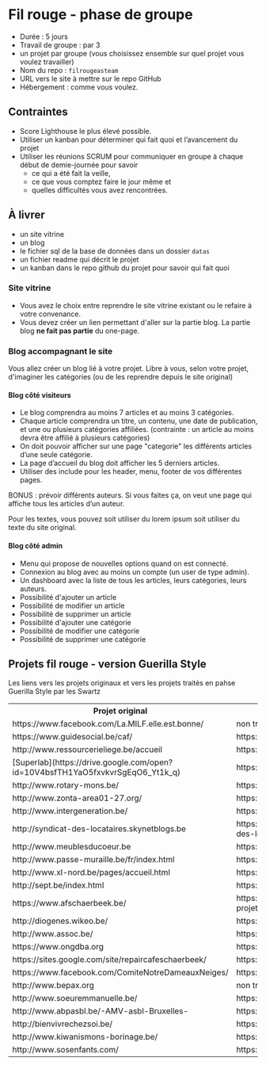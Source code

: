 # Fil rouge - phase de groupe
- Durée : 5 jours
- Travail de groupe : par 3
- un projet par groupe (vous choisissez ensemble sur quel projet vous voulez travailler)
- Nom du repo : `filrougeasteam`
- URL vers le site à mettre sur le repo GitHub
- Hébergement : comme vous voulez.

## Contraintes
- Score Lighthouse le plus élevé possible.
- Utiliser un kanban pour déterminer qui fait quoi et l’avancement du projet
- Utiliser les réunions SCRUM pour communiquer en groupe à chaque début de demie-journée pour savoir 
  - ce qui a été fait la veille, 
  - ce que vous comptez faire le jour même et 
  - quelles difficultés vous avez rencontrées.

## À livrer
- un site vitrine 
- un blog
- le fichier sql de la base de données dans un dossier `datas`
- un fichier readme qui décrit le projet
- un kanban dans le repo github du projet pour savoir qui fait quoi

### Site vitrine
- Vous avez le choix entre reprendre le site vitrine existant ou le refaire à votre convenance. 
- Vous devez créer un lien permettant d'aller sur la partie blog. La partie blog **ne fait pas partie** du one-page.

### Blog accompagnant le site
Vous allez créer un blog lié à votre projet. Libre à vous, selon votre projet, d'imaginer les catégories (ou de les reprendre depuis le site original)

#### Blog côté visiteurs
- Le blog comprendra au moins 7 articles et au moins 3 catégories.
- Chaque article comprendra un titre, un contenu, une date de publication, et une ou plusieurs catégories affiliées. (contrainte : un article au moins devra être affilié à plusieurs catégories)
- On doit pouvoir afficher sur une page "categorie" les différents articles d’une seule catégorie.
- La page d’accueil du blog doit afficher les 5 derniers articles.
- Utiliser des include pour les header, menu, footer de vos différentes pages.

BONUS : prévoir différents auteurs. Si vous faites ça, on veut une page qui affiche tous les articles d’un auteur.

Pour les textes, vous pouvez soit utiliser du lorem ipsum soit utiliser du texte du site original.

#### Blog côté admin
- Menu qui propose de nouvelles options quand on est connecté.
- Connexion au blog avec au moins un compte (un user de type admin).
- Un dashboard avec la liste de tous les articles, leurs catégories, leurs auteurs.
- Possibilité d'ajouter un article
- Possibilité de modifier un article
- Possibilité de supprimer un article
- Possibilité d'ajouter une catégorie
- Possibilité de modifier une catégorie
- Possibilité de supprimer une catégorie

## Projets fil rouge - version Guerilla Style
Les liens vers les projets originaux et vers les projets traités en pahse Guerilla Style par les Swartz
<table>
<tr><th>Projet original</th><th>Projet Guerilla Style</th></tr>
<tr><td>https://www.facebook.com/La.MILF.elle.est.bonne/</td><td>non traité en phase guerilla</td></tr>
 <tr><td>https://www.guidesocial.be/caf/</td><td> https://andreasymeon.github.io/filrouge/</td></tr>
 <tr><td>http://www.ressourcerieliege.be/accueil</td><td>https://github.com/vanmaerckechri/filrouge</td></tr>
 <tr><td>[Superlab](https://drive.google.com/open?id=10V4bsfTH1YaO5fxvkvrSgEqO6_Yt1k_q)</td><td>https://github.com/CorentinN/filrouge</td></tr>
 <tr><td>http://www.rotary-mons.be/</td><td>https://rotarymons.herokuapp.com/index.php</td></tr>
 <tr><td>http://www.zonta-area01-27.org/</td><td>https://github.com/Farid212/filrouge</td></tr>
 <tr><td>http://www.intergeneration.be/</td><td>https://github.com/GlennCarroy/filrouge</td></tr>
 <tr><td>http://syndicat-des-locataires.skynetblogs.be</td><td>https://github.com/Guillaumedewolf/syndicat-des-locataires</td></tr>
 <tr><td>http://www.meublesducoeur.be</td><td>https://github.com/Domoso/filrouge</td></tr>
 <tr><td>http://www.passe-muraille.be/fr/index.html</td><td>https://github.com/Ja-R/filrouge</td></tr>
 <tr><td>http://www.xl-nord.be/pages/accueil.html</td><td>https://jldenbroeder.github.io/xlnord/</td></tr>
 <tr><td>http://sept.be/index.html</td><td>https://github.com/DervauxJonathan/filrouge</td></tr>
 <tr><td>https://www.afschaerbeek.be/</td><td>https://jordanpeter.github.io/afschaerbeek-projet-social/</td></tr>
 <tr><td>http://diogenes.wikeo.be/</td><td>https://github.com/grygorko/filrouge</td></tr>
 <tr><td>http://www.assoc.be/</td><td>https://marinasvn.github.io/Assoc/</td></tr>
 <tr><td>https://www.ongdba.org</td><td>https://github.com/MaSclA/DBA</td></tr>
 <tr><td>https://sites.google.com/site/repaircafeschaerbeek/</td><td>https://mdelcham.github.io/filrouge/</td></tr>
 <tr><td>https://www.facebook.com/ComiteNotreDameauxNeiges/</td><td>https://github.com/Mike00001/filrouge</td></tr>
 <tr><td>http://www.bepax.org</td><td>non traité en phase Guerilla</td></tr>
 <tr><td>http://www.soeuremmanuelle.be/</td><td>https://nicolashacala.github.io/fil_rouge/</td></tr>
 <tr><td>http://www.abpasbl.be/-AMV-asbl-Bruxelles-</td><td>https://github.com/NicolasJamar/filrouge</td></tr>
 <tr><td>http://bienvivrechezsoi.be/</td><td>https://n3wb0rn84.github.io/filrouge/</td></tr>
 <tr><td>http://www.kiwanismons-borinage.be/</td><td>https://oliviernchima.github.io/fil-rouge/</td></tr>
 <tr><td>http://www.sosenfants.com/</td><td>https://github.com/Dorgenark/Fil-Rouge</td></tr>
</table>
